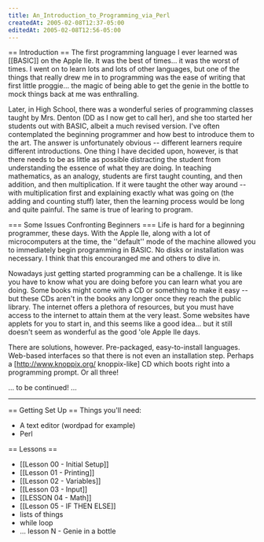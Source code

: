 ```yaml
---
title: An_Introduction_to_Programming_via_Perl
createdAt: 2005-02-08T12:37-05:00
editedAt: 2005-02-08T12:56-05:00
---
```


== Introduction ==
The first programming language I ever learned was [[BASIC]] on the Apple IIe. It was the best of times... it was the worst of times. I went on to learn lots and lots of other languages, but one of the things that really drew me in to programming was the ease of writing that first little proggie... the magic of being able to get the genie in the bottle to mock things back at me was enthralling.

Later, in High School, there was a wonderful series of programming classes taught by Mrs. Denton (DD as I now get to call her), and she too started her students out with BASIC, albeit a much revised version. I've often contemplated the beginning programmer and how best to introduce them to the art. The answer is unfortunately obvious -- different learners require different introductions. One thing I have decided upon, however, is that there needs to be as little as possible distracting the student from understanding the essence of what they are doing. In teaching mathematics, as an analogy, students are first taught counting, and then addition, and then multiplication. If it were taught the other way around -- with multiplication first and explaining exactly what was going on (the adding and counting stuff) later, then the learning process would be long and quite painful. The same is true of learing to program.

=== Some Issues Confronting Beginners ===
Life is hard for a beginning programmer, these days. With the Apple IIe, along with a lot of microcomputers at the time, the ''default'' mode of the machine allowed you to immediately begin programming in BASIC. No disks or installation was necessary. I think that this encouranged me and others to dive in.

Nowadays just getting started programming can be a challenge. It is like you have to know what you are doing before you can learn what you are doing. Some books might come with a CD or something to make it easy -- but these CDs aren't in the books any longer once they reach the public library. The internet offers a plethora of resources, but you must have access to the internet to attain them at the very least. Some websites have applets for you to start in, and this seems like a good idea... but it still doesn't seem as wonderful as the good 'ole Apple IIe days.

There are solutions, however. Pre-packaged, easy-to-install languages. Web-based interfaces so that there is not even an installation step. Perhaps a [http://www.knoppix.org/ knoppix-like] CD which boots right into a programming prompt. Or all three!

... to be continued! ...

----

== Getting Set Up ==
Things you'll need:
* A text editor (wordpad for example)
* Perl

== Lessons ==
* [[Lesson 00 - Initial Setup]]
* [[Lesson 01 - Printing]]
* [[Lesson 02 - Variables]]
* [[Lesson 03 - Input]]
* [[LESSON 04 - Math]]
* [[Lesson 05 - IF THEN ELSE]]
* lists of things
* while loop
* ... lesson N - Genie in a bottle



